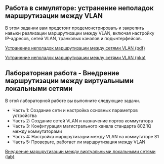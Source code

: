 <!-- 4.5.1 -->
## Работа в симуляторе: устранение неполадок маршрутизации между VLAN

В этом задании вам предстоит продемонстрировать и закрепить навыки реализации маршрутизации между VLAN, включая настройку IP-адресов, cетей VLAN, транковых каналов и подынтерфейсов.

[Устранение неполадок маршрутизации между сетями VLAN (pdf)](./assets/4.5.1-packet-tracer---inter-vlan-routing-challenge_ru-RU.pdf)

[Устранение неполадок маршрутизации между сетями VLAN (pka)](./assets/4.5.1-packet-tracer---inter-vlan-routing-challenge_ru-RU.pka)

<!-- 4.5.2 -->
## Лабораторная работа - Внедрение маршрутизации между виртуальными локальными сетями

В этой лабораторной работе вы выполните следующие задачи.
*  Часть 1: Создание сети и настройка основных параметров устройства
*  Часть 2: Создание сетей VLAN и назначение портов коммутатора
*  Часть 3: Конфигурация магистрального канала стандарта 802.1Q между коммутаторами
*  Часть 4: Настройка маршрутизации между VLAN на коммутаторе S1
*  Часть 5: Проверьте, работает ли маршрутизация между VLAN

[Внедрение маршрутизации между виртуальными локальными сетями (lab)](./assets/4.5.2-lab---implement-inter-vlan-routing_ru-RU.pdf)